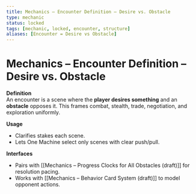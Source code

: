 ```yaml
---
title: Mechanics – Encounter Definition – Desire vs. Obstacle
type: mechanic
status: locked
tags: [mechanic, locked, encounter, structure]
aliases: [Encounter = Desire vs Obstacle]
---
```


# Mechanics – Encounter Definition – Desire vs. Obstacle

**Definition**  
An encounter is a scene where the **player desires something** and an **obstacle** opposes it. This frames combat, stealth, trade, negotiation, and exploration uniformly.

**Usage**
- Clarifies stakes each scene.  
- Lets One Machine select only scenes with clear push/pull.

**Interfaces**
- Pairs with [[Mechanics – Progress Clocks for All Obstacles (draft)]] for resolution pacing.
- Works with [[Mechanics – Behavior Card System (draft)]] to model opponent actions.
